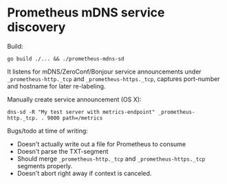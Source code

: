 Prometheus mDNS service discovery
=================================

Build:

    go build ./... && ./prometheus-mdns-sd

It listens for mDNS/ZeroConf/Bonjour service announcements under
`_prometheus-http._tcp` and `_prometheus-https._tcp`, captures port-number and
hostname for later re-labeling.

Manually create service announcement (OS X):

    dns-sd -R "My test server with metrics-endpoint" _prometheus-http._tcp. . 9000 path=/metrics

Bugs/todo at time of writing:

 - Doesn't actually write out a file for Prometheus to consume
 - Doesn't parse the TXT-segment
 - Should merge `_prometheus-http._tcp` and `_prometheus-https._tcp` segments properly.
 - Doesn't abort right away if context is canceled.
